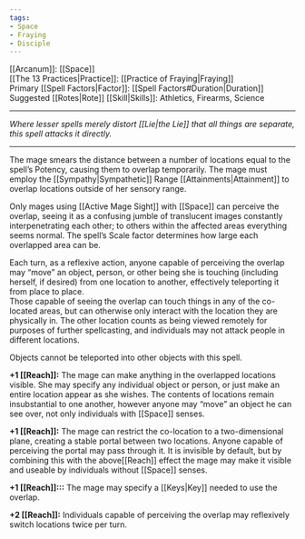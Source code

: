 ```yaml
---
tags:
- Space
- Fraying
- Disciple
---
```


[[Arcanum]]: [[Space]]\
[[The 13 Practices|Practice]]: [[Practice of Fraying|Fraying]]\
Primary [[Spell Factors|Factor]]: [[Spell Factors#Duration|Duration]]\
Suggested [[Rotes|Rote]] [[Skill|Skills]]: Athletics, Firearms, Science

---

_Where lesser spells merely distort [[Lie|the Lie]] that all things are separate, this spell attacks it directly._

---

The mage smears the distance between a number of locations equal to the spell’s Potency, causing them to overlap temporarily. The mage must employ the [[Sympathy|Sympathetic]] Range [[Attainments|Attainment]] to overlap locations outside of her sensory range.

Only mages using [[Active Mage Sight]] with [[Space]] can perceive the overlap, seeing it as a confusing jumble of translucent images constantly interpenetrating each other; to others within the affected areas everything seems normal. The spell’s Scale factor determines how large each overlapped area can be.

Each turn, as a reflexive action, anyone capable of perceiving the overlap may “move” an object, person, or other being she is touching (including herself, if desired) from one location to another, effectively teleporting it from place to place.\
Those capable of seeing the overlap can touch things in any of the co-located areas, but can otherwise only interact with the location they are physically in. The other location counts as being viewed remotely for purposes of further spellcasting, and individuals may not attack people in different locations.

Objects cannot be teleported into other objects with this spell.

**+1 [[Reach]]:** The mage can make anything in the overlapped locations visible. She may specify any individual object or person, or just make an entire location appear as she wishes. The contents of locations remain insubstantial to one another, however anyone may “move” an object he can see over, not only individuals with [[Space]] senses.

**+1 [[Reach]]:** The mage can restrict the co-location to a two-dimensional plane, creating a stable portal between two locations. Anyone capable of perceiving the portal may pass through it. It is invisible by default, but by combining this with the above[[Reach]] effect the mage may make it visible and useable by individuals without [[Space]] senses.

**+1 [[Reach]]:::** The mage may specify a [[Keys|Key]] needed to use the overlap.

**+2 [[Reach]]:** Individuals capable of perceiving the overlap may reflexively switch locations twice per turn.
